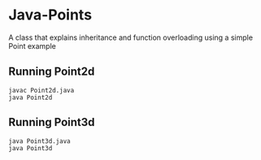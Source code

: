 # Java-Points
A class that explains inheritance and function overloading using a simple Point example

## Running Point2d
```javac Point2d.java``` <br>
```java Point2d```

## Running Point3d
`java Point3d.java` <br>
`java Point3d`


